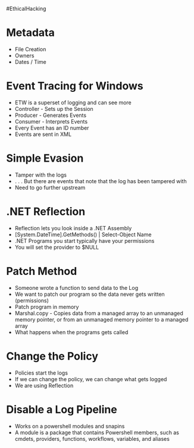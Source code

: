 #EthicalHacking
# Metadata
- File Creation
- Owners
- Dates / Time

# Event Tracing for Windows 
- ETW is a superset of logging and can see more
- Controller - Sets up the Session
- Producer - Generates Events
- Consumer - Interprets Events
- Every Event has an ID number
- Events are sent in XML

# Simple Evasion
- Tamper with the logs
- . . . But there are events that note that the log has been tampered with
- Need to go further upstream

# .NET Reflection
- Reflection lets you look inside a .NET Assembly
- \[System.DateTime].GetMethods() | Select-Object Name
- .NET Programs you start typically have your permissions
- You will set the provider to $NULL

# Patch Method
- Someone wrote a function to send data to the Log
- We want to patch our program so the data never gets written (permissions)
- Patch program in memory
- Marshal.copy - Copies data from a managed array to an unmanaged memory pointer, or from an unmanaged memory pointer to a managed array
- What happens when the programs gets called

# Change the Policy
- Policies start the logs
- If we can change the policy, we can change what gets logged
- We are using Reflection

# Disable a Log Pipeline
- Works on a powershell modules and snapins
- A module is a package that contains Powershell members, such as cmdets, providers, functions, workflows, variables, and aliases 